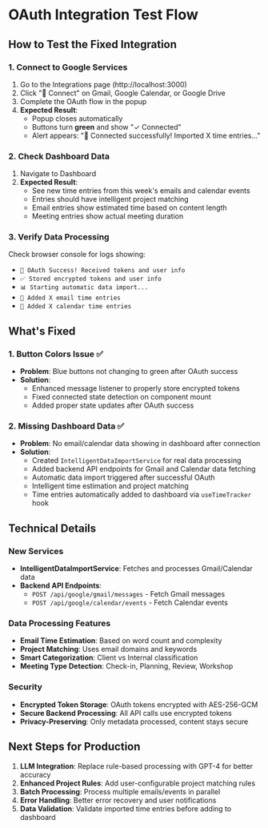 # OAuth Integration Test Flow

## How to Test the Fixed Integration

### 1. Connect to Google Services
1. Go to the Integrations page (http://localhost:3000)
2. Click "🔗 Connect" on Gmail, Google Calendar, or Google Drive
3. Complete the OAuth flow in the popup
4. **Expected Result**: 
   - Popup closes automatically
   - Buttons turn **green** and show "✓ Connected"
   - Alert appears: "🎉 Connected successfully! Imported X time entries..."

### 2. Check Dashboard Data
1. Navigate to Dashboard
2. **Expected Result**: 
   - See new time entries from this week's emails and calendar events
   - Entries should have intelligent project matching
   - Email entries show estimated time based on content length
   - Meeting entries show actual meeting duration

### 3. Verify Data Processing
Check browser console for logs showing:
- `🎉 OAuth Success! Received tokens and user info`
- `✅ Stored encrypted tokens and user info`
- `📊 Starting automatic data import...`
- `📧 Added X email time entries`
- `📅 Added X calendar time entries`

## What's Fixed

### 1. Button Colors Issue ✅
- **Problem**: Blue buttons not changing to green after OAuth success
- **Solution**: 
  - Enhanced message listener to properly store encrypted tokens
  - Fixed connected state detection on component mount
  - Added proper state updates after OAuth success

### 2. Missing Dashboard Data ✅
- **Problem**: No email/calendar data showing in dashboard after connection
- **Solution**:
  - Created `IntelligentDataImportService` for real data processing
  - Added backend API endpoints for Gmail and Calendar data fetching
  - Automatic data import triggered after successful OAuth
  - Intelligent time estimation and project matching
  - Time entries automatically added to dashboard via `useTimeTracker` hook

## Technical Details

### New Services
- **IntelligentDataImportService**: Fetches and processes Gmail/Calendar data
- **Backend API Endpoints**: 
  - `POST /api/google/gmail/messages` - Fetch Gmail messages
  - `POST /api/google/calendar/events` - Fetch Calendar events

### Data Processing Features
- **Email Time Estimation**: Based on word count and complexity
- **Project Matching**: Uses email domains and keywords
- **Smart Categorization**: Client vs Internal classification
- **Meeting Type Detection**: Check-in, Planning, Review, Workshop

### Security
- **Encrypted Token Storage**: OAuth tokens encrypted with AES-256-GCM
- **Secure Backend Processing**: All API calls use encrypted tokens
- **Privacy-Preserving**: Only metadata processed, content stays secure

## Next Steps for Production

1. **LLM Integration**: Replace rule-based processing with GPT-4 for better accuracy
2. **Enhanced Project Rules**: Add user-configurable project matching rules
3. **Batch Processing**: Process multiple emails/events in parallel
4. **Error Handling**: Better error recovery and user notifications
5. **Data Validation**: Validate imported time entries before adding to dashboard